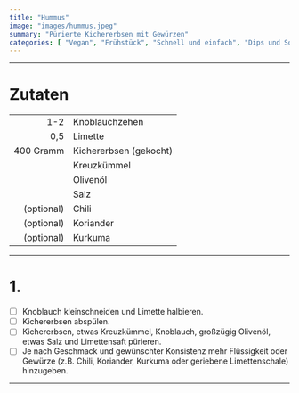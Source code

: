 ```yaml
---
title: "Hummus"
image: "images/hummus.jpeg"
summary: "Pürierte Kichererbsen mit Gewürzen"
categories: [ "Vegan", "Frühstück", "Schnell und einfach", "Dips und Soßen" ]
---
```


---

# Zutaten

|            |                        |
|-----------:|:-----------------------|
|        1-2 | Knoblauchzehen         |
|        0,5 | Limette                |
|  400 Gramm | Kichererbsen (gekocht) |
|            | Kreuzkümmel            |
|            | Olivenöl               |
|            | Salz                   |
| (optional) | Chili                  |
| (optional) | Koriander              |
| (optional) | Kurkuma                |

---

# 1.

- [ ] Knoblauch kleinschneiden und Limette halbieren.
- [ ] Kichererbsen abspülen.
- [ ] Kichererbsen, etwas Kreuzkümmel, Knoblauch, großzügig Olivenöl, etwas Salz und Limettensaft pürieren.
- [ ] Je nach Geschmack und gewünschter Konsistenz mehr Flüssigkeit oder Gewürze (z.B. Chili, Koriander, Kurkuma oder
  geriebene Limettenschale) hinzugeben.

---
